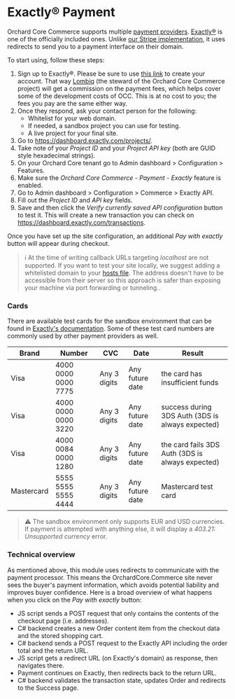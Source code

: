 # Exactly® Payment

Orchard Core Commerce supports multiple [payment providers](payment-providers.md). [Exactly®](https://exactly.com/) is one of the officially included ones. Unlike [our Stripe implementation](stripe-payment.md), it uses redirects to send you to a payment interface on their domain.

To start using, follow these steps:

1. Sign up to Exactly®. Please be sure to use [this link](https://application.exactly.com/?utm_source=partner&utm_medium=kirill&utm_campaign=LOMBIQ) to create your account. That way [Lombiq](https://lombiq.com) (the steward of the Orchard Core Commerce project) will get a commission on the payment fees, which helps cover some of the development costs of OCC. This is at no cost to you; the fees you pay are the same either way.
2. Once they respond, ask your contact person for the following:
   - Whitelist for your web domain.
   - If needed, a sandbox project you can use for testing.
   - A live project for your final site.
3. Go to <https://dashboard.exactly.com/projects/>.
4. Take note of your _Project ID_ and your _Project API key_ (both are GUID style hexadecimal strings).
5. On your Orchard Core tenant go to Admin dashboard > Configuration > Features. 
6. Make sure the _Orchard Core Commerce - Payment - Exactly_ feature is enabled.
7. Go to Admin dashboard > Configuration > Commerce > Exactly API.
8. Fill out the _Project ID_ and _API key_ fields.
9. Save and then click the _Verify currently saved API configuration_ button to test it. This will create a new transaction you can check on <https://dashboard.exactly.com/transactions>.

Once you have set up the site configuration, an additional _Pay with exactly_ button will appear during checkout.

> ℹ At the time of writing callback URLs targeting _localhost_ are not supported. If you want to test your site locally, we suggest adding a whitelisted domain to your [hosts file](https://en.wikipedia.org/wiki/Hosts_(file)). The address doesn't have to be accessible from their server so this approach is safer than exposing your machine via port forwarding or tunneling..

### Cards

There are available test cards for the sandbox environment that can be found in [Exactly's documentation](https://exactly.com/docs/api#tag/Transactions/operation/createTransaction). Some of these test card numbers are commonly used by other payment providers as well.

| Brand      | Number              | CVC          | Date            | Result                                           |
|------------|---------------------|--------------|-----------------|--------------------------------------------------|
| Visa       | 4000 0000 0000 7775 | Any 3 digits | Any future date | the card has insufficient funds                  |
| Visa       | 4000 0000 0000 3220 | Any 3 digits | Any future date | success during 3DS Auth (3DS is always expected) |
| Visa       | 4000 0084 0000 1280 | Any 3 digits | Any future date | the card fails 3DS Auth (3DS is always expected) |
| Mastercard | 5555 5555 5555 4444 | Any 3 digits | Any future date | Mastercard test card                             |

> ⚠ The sandbox environment only supports EUR and USD currencies. If payment is attempted with anything else, it will display a _403.21: Unsupported currency_ error.

### Technical overview

As mentioned above, this module uses redirects to communicate with the payment processor. This means the OrchardCore.Commerce site never sees the buyer's payment information, which avoids potential liability and improves buyer confidence. Here is a broad overview of what happens when you click on the _Pay with exactly_ button:

- JS script sends a POST request that only contains the contents of the checkout page (i.e. addresses).
- C# backend creates a new Order content item from the checkout data and the stored shopping cart.
- C# backend sends a POST request to the Exactly API including the order total and the return URL.
- JS script gets a redirect URL (on Exactly's domain) as response, then navigates there.
- Payment continues on Exactly, then redirects back to the return URL.
- C# backend validates the transaction state, updates Order and redirects to the Success page.
